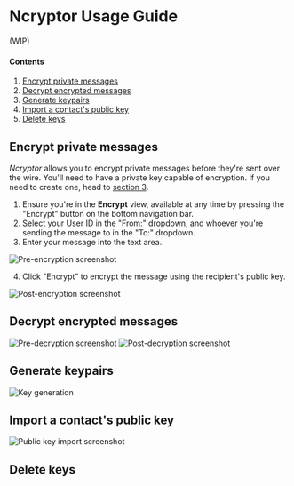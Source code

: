 # Ncryptor Usage Guide
(WIP)

#### Contents
1. [Encrypt private messages](#encrypt-private-messages)
2. [Decrypt encrypted messages](#decrypt-private-messages)
3. [Generate keypairs](#generate-keypairs)
4. [Import a contact's public key](#import-a-contacts-public-key)
5. [Delete keys](#delete-keys)

## Encrypt private messages

*Ncryptor* allows you to encrypt private messages before they're sent over the wire. You'll need to have a private key capable of encryption. If you need to create one, head to [section 3](#generate-keypairs).

1. Ensure you're in the **Encrypt** view, available at any time by pressing the "Encrypt" button on the bottom navigation bar.
2. Select your User ID in the "From:" dropdown, and whoever you're sending the message to in the "To:" dropdown.
3. Enter your message into the text area.

![Pre-encryption screenshot](public/media/preencr.png "Pre-encryption")

4. Click "Encrypt" to encrypt the message using the recipient's public key.

![Post-encryption screenshot](public/media/postencr.png "Post-encryption")

## Decrypt encrypted messages
![Pre-decryption screenshot](public/media/predecr.png "Pre-decryption")
![Post-decryption screenshot](public/media/postdecr.png "Post-decryption")

## Generate keypairs
![Key generation](public/media/generate.png "Generate key")

## Import a contact's public key
![Public key import screenshot](public/media/import.png "Public key import")

## Delete keys
